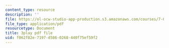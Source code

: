 ```yaml
---
content_type: resource
description: ''
file: https://ol-ocw-studio-app-production.s3.amazonaws.com/courses/7-01sc-fundamentals-of-biology-fall-2011/f062f82e7197d5860268440f75ef59f2_DRBREvFL19g.pdf
file_type: application/pdf
resourcetype: Document
title: 3play pdf file
uid: f062f82e-7197-d586-0268-440f75ef59f2
---
```


